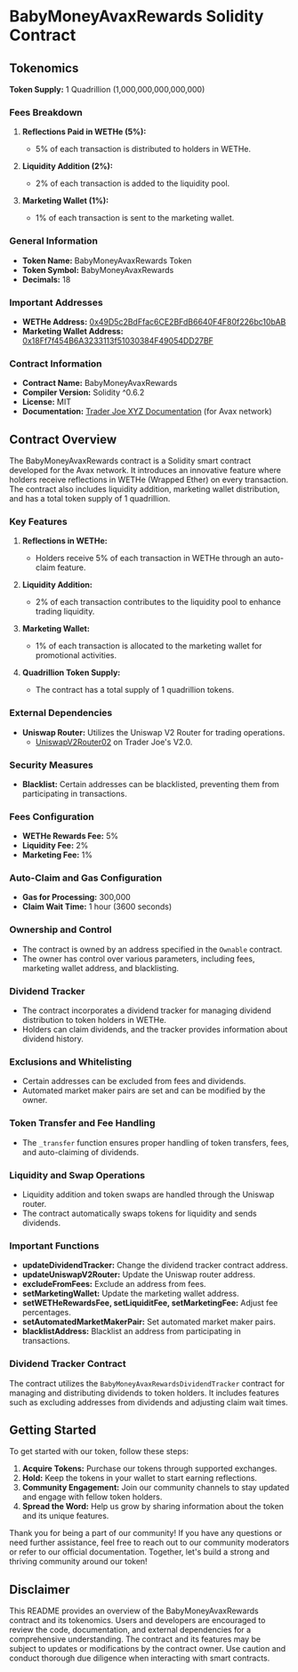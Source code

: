 # BabyMoneyAvaxRewards Solidity Contract

## Tokenomics

**Token Supply:** 1 Quadrillion (1,000,000,000,000,000)

### Fees Breakdown

1. **Reflections Paid in WETHe (5%):**
   - 5% of each transaction is distributed to holders in WETHe.

2. **Liquidity Addition (2%):**
   - 2% of each transaction is added to the liquidity pool.

3. **Marketing Wallet (1%):**
   - 1% of each transaction is sent to the marketing wallet.

### General Information

- **Token Name:** BabyMoneyAvaxRewards Token
- **Token Symbol:** BabyMoneyAvaxRewards
- **Decimals:** 18

### Important Addresses

- **WETHe Address:** [0x49D5c2BdFfac6CE2BFdB6640F4F80f226bc10bAB](https://etherscan.io/address/0x49D5c2BdFfac6CE2BFdB6640F4F80f226bc10bAB)
- **Marketing Wallet Address:** [0x18Ff7f454B6A3233113f51030384F49054DD27BF](https://etherscan.io/address/0x18Ff7f454B6A3233113f51030384F49054DD27BF)

### Contract Information

- **Contract Name:** BabyMoneyAvaxRewards
- **Compiler Version:** Solidity ^0.6.2
- **License:** MIT
- **Documentation:** [Trader Joe XYZ Documentation](https://docs.traderjoexyz.com/) (for Avax network)

## Contract Overview

The BabyMoneyAvaxRewards contract is a Solidity smart contract developed for the Avax network. It introduces an innovative feature where holders receive reflections in WETHe (Wrapped Ether) on every transaction. The contract also includes liquidity addition, marketing wallet distribution, and has a total token supply of 1 quadrillion.

### Key Features

1. **Reflections in WETHe:**
   - Holders receive 5% of each transaction in WETHe through an auto-claim feature.

2. **Liquidity Addition:**
   - 2% of each transaction contributes to the liquidity pool to enhance trading liquidity.

3. **Marketing Wallet:**
   - 1% of each transaction is allocated to the marketing wallet for promotional activities.

4. **Quadrillion Token Supply:**
   - The contract has a total supply of 1 quadrillion tokens.

### External Dependencies

- **Uniswap Router:** Utilizes the Uniswap V2 Router for trading operations.
  - [UniswapV2Router02](https://etherscan.io/address/0xE3Ffc583dC176575eEA7FD9dF2A7c65F7E23f4C3) on Trader Joe's V2.0.

### Security Measures

- **Blacklist:** Certain addresses can be blacklisted, preventing them from participating in transactions.

### Fees Configuration

- **WETHe Rewards Fee:** 5%
- **Liquidity Fee:** 2%
- **Marketing Fee:** 1%

### Auto-Claim and Gas Configuration

- **Gas for Processing:** 300,000
- **Claim Wait Time:** 1 hour (3600 seconds)

### Ownership and Control

- The contract is owned by an address specified in the `Ownable` contract.
- The owner has control over various parameters, including fees, marketing wallet address, and blacklisting.

### Dividend Tracker

- The contract incorporates a dividend tracker for managing dividend distribution to token holders in WETHe.
- Holders can claim dividends, and the tracker provides information about dividend history.

### Exclusions and Whitelisting

- Certain addresses can be excluded from fees and dividends.
- Automated market maker pairs are set and can be modified by the owner.

### Token Transfer and Fee Handling

- The `_transfer` function ensures proper handling of token transfers, fees, and auto-claiming of dividends.

### Liquidity and Swap Operations

- Liquidity addition and token swaps are handled through the Uniswap router.
- The contract automatically swaps tokens for liquidity and sends dividends.

### Important Functions

- **updateDividendTracker:** Change the dividend tracker contract address.
- **updateUniswapV2Router:** Update the Uniswap router address.
- **excludeFromFees:** Exclude an address from fees.
- **setMarketingWallet:** Update the marketing wallet address.
- **setWETHeRewardsFee, setLiquiditFee, setMarketingFee:** Adjust fee percentages.
- **setAutomatedMarketMakerPair:** Set automated market maker pairs.
- **blacklistAddress:** Blacklist an address from participating in transactions.

### Dividend Tracker Contract

The contract utilizes the `BabyMoneyAvaxRewardsDividendTracker` contract for managing and distributing dividends to token holders. It includes features such as excluding addresses from dividends and adjusting claim wait times.

## Getting Started

To get started with our token, follow these steps:

1. **Acquire Tokens:** Purchase our tokens through supported exchanges.
2. **Hold:** Keep the tokens in your wallet to start earning reflections.
3. **Community Engagement:** Join our community channels to stay updated and engage with fellow token holders.
4. **Spread the Word:** Help us grow by sharing information about the token and its unique features.

Thank you for being a part of our community! If you have any questions or need further assistance, feel free to reach out to our community moderators or refer to our official documentation. Together, let's build a strong and thriving community around our token!


## Disclaimer

This README provides an overview of the BabyMoneyAvaxRewards contract and its tokenomics. Users and developers are encouraged to review the code, documentation, and external dependencies for a comprehensive understanding. The contract and its features may be subject to updates or modifications by the contract owner. Use caution and conduct thorough due diligence when interacting with smart contracts.
